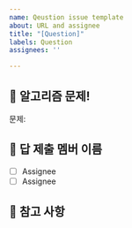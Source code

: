 ```yaml
---
name: Qeustion issue template
about: URL and assignee
title: "[Question]"
labels: Question
assignees: ''

---
```


## 🔨 알고리즘 문제!
문제:

## 🧩 답 제출 멤버 이름
- [ ] Assignee
- [ ] Assignee

## 📖 참고 사항

